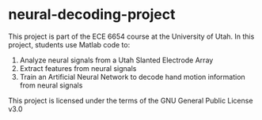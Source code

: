 # neural-decoding-project
This project is part of the ECE 6654 course at the University of Utah.
In this project, students use Matlab code to:
1. Analyze neural signals from a Utah Slanted Electrode Array
2. Extract features from neural signals
3. Train an Artificial Neural Network to decode hand motion information from neural signals

This project is licensed under the terms of the GNU General Public License v3.0